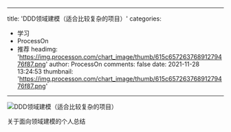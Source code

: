 
---
title: 'DDD领域建模（适合比较复杂的项目）'
categories: 
 - 学习
 - ProcessOn
 - 推荐
headimg: 'https://img.processon.com/chart_image/thumb/615c65726376891279476f87.png'
author: ProcessOn
comments: false
date: 2021-11-28 13:24:53
thumbnail: 'https://img.processon.com/chart_image/thumb/615c65726376891279476f87.png'
---

<div>   
<img class="thumb" alt="DDD领域建模（适合比较复杂的项目）" src="https://img.processon.com/chart_image/thumb/615c65726376891279476f87.png" referrerpolicy="no-referrer">
<p>关于面向领域建模的个人总结</p>  
</div>
            